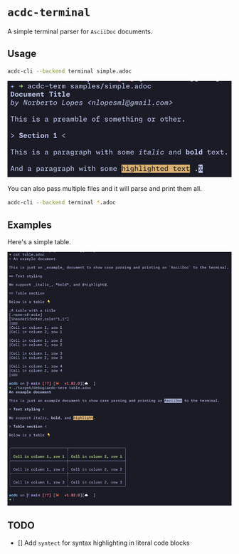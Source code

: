 # `acdc-terminal`

A simple terminal parser for `AsciiDoc` documents.

## Usage

```bash
acdc-cli --backend terminal simple.adoc
```

![Simple Document](images/simple.adoc.png)

You can also pass multiple files and it will parse and print them all.

```bash
acdc-cli --backend terminal *.adoc
```

## Examples

Here's a simple table.

![Table Example](images/table.adoc.png)

## TODO

- [] Add `syntect` for syntax highlighting in literal code blocks
